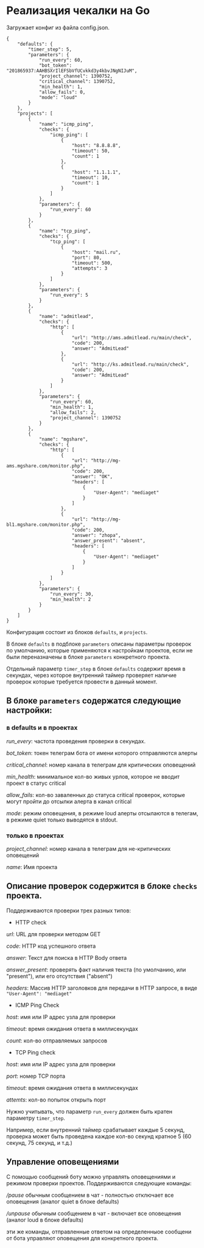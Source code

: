 # Реализация чекалки на Go

Загружает конфиг из файла config.json.

```
{
    "defaults": {
        "timer_step": 5,
        "parameters": {
            "run_every": 60,
            "bot_token": "201865937:AAHBSXrIlEFSbVfUCvkkd3y4kbvJNgNIJuM",
            "project_channel": 1390752,
            "critical_channel": 1390752,
            "min_health": 1,
            "allow_fails": 0,
            "mode": "loud"
        }
    },
    "projects": [
        {
            "name": "icmp_ping",
            "checks": {
                "icmp_ping": [
                    {
                        "host": "8.8.8.8",
                        "timeout": 50,
                        "count": 1
                    },
                    {
                        "host": "1.1.1.1",
                        "timeout": 10,
                        "count": 1
                    }
                ]
            },
            "parameters": {
                "run_every": 60
            }
        },
        {
            "name": "tcp_ping",
            "checks": {
                "tcp_ping": [
                    {
                        "host": "mail.ru",
                        "port": 80,
                        "timeout": 500,
                        "attempts": 3
                    }
                ]
            },
            "parameters": {
                "run_every": 5
            }
        },
        {
            "name": "admitlead",
            "checks": {
                "http": [
                    {
                        "url": "http://ams.admitlead.ru/main/check",
                        "code": 200,
                        "answer": "AdmitLead"
                    },
                    {
                        "url": "http://ks.admitlead.ru/main/check",
                        "code": 200,
                        "answer": "AdmitLead"
                    }
                ]
            },
            "parameters": {
                "run_every": 60,
                "min_health": 1,
                "allow_fails": 2,
                "project_channel": 1390752
            }
        },
        {
            "name": "mgshare",
            "checks": {
                "http": [
                    {
                        "url": "http://mg-ams.mgshare.com/monitor.php",
                        "code": 200,
                        "answer": "OK",
                        "headers": [
                            {
                                "User-Agent": "mediaget"
                            }
                        ]
                    },
                    {
                        "url": "http://mg-bl1.mgshare.com/monitor.php",
                        "code": 200,
                        "answer": "zhopa",
                        "answer_present": "absent",
                        "headers": [
                            {
                                "User-Agent": "mediaget"
                            }
                        ]
                    }
                ]
            },
            "parameters": {
                "run_every": 30,
                "min_health": 2
            }
        }
    ]
}
```


Конфигурация состоит из блоков `defaults`, и `projects`.

В блоке `defaults` в подблоке `parameters` описаны параметры проверок по умолчанию, которые применяются к настройкам проектов, если не были переназначены в блоке `parameters` конкретного проекта.

Отдельный параметр `timer_step` в блоке `defaults` содержит время в секундах, через которое внутренний таймер проверяет наличие проверок которые требуется провести в данный момент.

## В блоке `parameters` содержатся следующие настройки:

### в defaults и в проектах

*run_every*: частота проведения проверки в секундах.

*bot_token*: токен телеграм бота от имени которого отправляются алерты

*critical_channel*: номер канала в телеграм для критических оповещений

*min_health*: минимальное кол-во живых урлов, которое не вводит проект в статус critical

*allow_fails*: кол-во заваленных до статуса critical проверок, которые могут пройти до отсылки алерта в канал critical

*mode*: режим оповещения, в режиме loud алерты отсылаются в телегам, в режиме quiet только выводятся в stdout.


### только в проектах

*project_channel*: номер канала в телеграм для не-критических оповещений

*name*: Имя проекта


## Описание проверок содержится в блоке `checks` проекта.

Поддерживаются проверки трех разных типов:

* HTTP check

*url*: URL для проверки методом GET

*code*: HTTP код успешного ответа

*answer*: Текст для поиска в HTTP Body ответа

*answer_present*: проверять факт наличия текста (по умолчанию, или "present"), или его отсутствия ("absent")

*headers*: Массив HTTP заголовков для передачи в HTTP запросе, в виде `"User-Agent": "mediaget"`


* ICMP Ping Check

*host*: имя или IP адрес узла для проверки

*timeout*: время ожидания ответа в миллисекундах

*count*: кол-во отправляемых запросов


* TCP Ping check

*host*: имя или IP адрес узла для проверки

*port*: номер TCP порта

*timeout*: время ожидания ответа в миллисекундах

*attemts*: кол-во попыток открыть порт


Нужно учитывать, что параметр `run_every` должен быть кратен параметру `timer_step`.

Например, если внутренний таймер срабатывает каждые 5 секунд, проверка может быть проведена каждое кол-во секунд кратное 5 (60 секунд, 75 секунд, и т.д.)


## Управление оповещениями

С помощью сообщений боту можно управлять оповещениями и режимом проверки проектов.
Поддерживаются следующие команды:

*/pause* обычным сообщением в чат - полностью отключает все оповещения (аналог quiet в блоке defaults)

*/unpause* обычным сообщением в чат - включает все оповещения (аналог loud в блоке defaults)

эти же команды, отправленные ответом на определенныое сообщени от бота управляют оповещения для конкретного проекта.